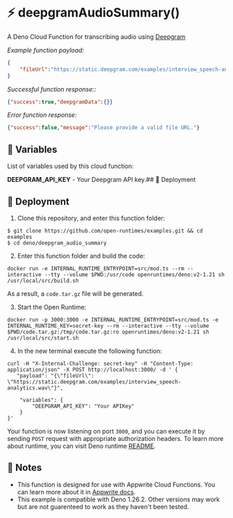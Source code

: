 # ⚡ deepgramAudioSummary()

A Deno Cloud Function for transcribing audio using [Deepgram](https://deepgram.com/)

_Example function payload:_

```json
{
    "fileUrl":"https://static.deepgram.com/examples/interview_speech-analytics.wav"
}
```

_Successful function response::_

```json
{"success":true,"deepgramData":{}}
```

_Error function response:_

```json
{"success":false,"message":"Please provide a valid file URL."}
```

## 📝 Variables

List of variables used by this cloud function:

**DEEPGRAM_API_KEY** - Your Deepgram API key.## 🚀 Deployment

## 🚀 Deployment

1. Clone this repository, and enter this function folder:

```
$ git clone https://github.com/open-runtimes/examples.git && cd examples
$ cd deno/deepgram_audio_summary
```

2. Enter this function folder and build the code:

```
docker run -e INTERNAL_RUNTIME_ENTRYPOINT=src/mod.ts --rm --interactive --tty --volume $PWD:/usr/code openruntimes/deno:v2-1.21 sh /usr/local/src/build.sh
```

As a result, a `code.tar.gz` file will be generated.

3. Start the Open Runtime:

```
docker run -p 3000:3000 -e INTERNAL_RUNTIME_ENTRYPOINT=src/mod.ts -e INTERNAL_RUNTIME_KEY=secret-key --rm --interactive --tty --volume $PWD/code.tar.gz:/tmp/code.tar.gz:ro openruntimes/deno:v2-1.21 sh /usr/local/src/start.sh
```

4. In the new terminal execute the following function:
```
curl -H "X-Internal-Challenge: secret-key" -H "Content-Type: application/json" -X POST http://localhost:3000/ -d ' {
   "payload": "{\"fileUrl\": \"https://static.deepgram.com/examples/interview_speech-analytics.wav\"}",
	
    "variables": {
        "DEEPGRAM_API_KEY": "Your APIKey"
    }
}'
```

Your function is now listening on port `3000`, and you can execute it by sending `POST` request with appropriate authorization headers. To learn more about runtime, you can visit Deno runtime [README](https://github.com/open-runtimes/open-runtimes/tree/main/runtimes/deno-1.26.2).

## 📝 Notes

- This function is designed for use with Appwrite Cloud Functions. You can learn more about it in [Appwrite docs](https://appwrite.io/docs/functions).
- This example is compatible with Deno 1.26.2. Other versions may work but are not guarenteed to work as they haven't been tested.
